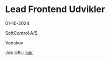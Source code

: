 # Lead Frontend Udvikler
01-10-2024

SoftControl A/S

Vodskov

Job URL: [link](https://www.jobindex.dk/jobannonce/h1504515/lead-frontend-udvikler)


